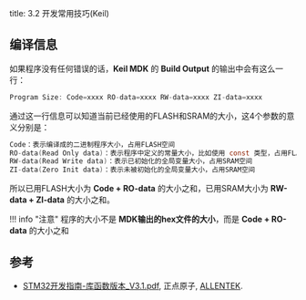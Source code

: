 title: 3.2 开发常用技巧(Keil)

## 编译信息

如果程序没有任何错误的话，**Keil MDK** 的 **Build Output** 的输出中会有这么一行：

```c
Program Size: Code=xxxx RO-data=xxxx RW-data=xxxx ZI-data=xxxx
```

通过这一行信息可以知道当前已经使用的FLASH和SRAM的大小，这4个参数的意义分别是：
```c
Code：表示编译成的二进制程序大小，占用FLASH空间
RO-data(Read Only data)：表示程序中定义的常量大小，比如使用 const 类型，占用FLASH空间
RW-data(Read Write data)：表示已初始化的全局变量大小，占用SRAM空间
ZI-data(Zero Init data)：表示未被初始化的全局变量大小，占用SRAM空间
```

所以已用FLASH大小为 **Code + RO-data** 的大小之和，已用SRAM大小为 **RW-data + ZI-data** 的大小之和。

!!! info "注意"
    程序的大小不是 **MDK输出的hex文件的大小**，而是 **Code + RO-data** 的大小之和

## 参考

* [STM32开发指南-库函数版本_V3.1.pdf](https://documents-1256406063.cos.ap-shanghai.myqcloud.com/STM32F1%E5%BC%80%E5%8F%91%E6%8C%87%E5%8D%97-%E5%BA%93%E5%87%BD%E6%95%B0%E7%89%88%E6%9C%AC_V3.1%20.pdf), 正点原子, [ALLENTEK](http://www.alientek.com/).
